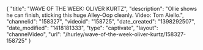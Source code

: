{
    "title": "WAVE OF THE WEEK: OLIVER KURTZ",
    "description": "Ollie shows he can finish, sticking this huge Alley-Oop cleanly. Video: Tom Aiello.",
    "channelid": "158327",
    "videoid": "158725",
    "date_created": "1398292507",
    "date_modified": "1418181333",
    "type": "captivate",
    "layout": "channelVideo",
    "url": "\/hurley\/wave-of-the-week-oliver-kurtz\/158327-158725"
}